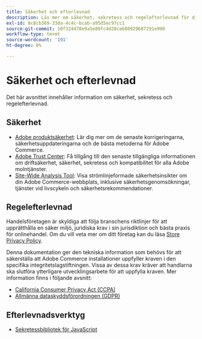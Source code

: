 ```yaml
---
title: Säkerhet och efterlevnad
description: Läs mer om säkerhet, sekretess och regelefterlevnad för ditt Adobe Commerce-projekt. Upptäck hur ni upprätthåller säkra miljöer och uppfyller myndigheternas krav.
exl-id: 8c8cb369-33da-4c4c-bcab-a95d5ec97cc1
source-git-commit: 10f324478e9a5e80fc4d28ce680929687291e990
workflow-type: tm+mt
source-wordcount: '191'
ht-degree: 0%

---
```


# Säkerhet och efterlevnad

Det här avsnittet innehåller information om säkerhet, sekretess och regelefterlevnad.

## Säkerhet

- [Adobe produktsäkerhet](https://helpx.adobe.com/se/security.html): Lär dig mer om de senaste korrigeringarna, säkerhetsuppdateringarna och de bästa metoderna för Adobe Commerce.
- [Adobe Trust Center](https://www.adobe.com/trust.html): Få tillgång till den senaste tillgängliga informationen om driftsäkerhet, säkerhet, sekretess och kompatibilitet för alla Adobe molntjänster.
- [Site-Wide Analysis Tool](../tools/site-wide-analysis-tool/dashboard.md): Visa strömlinjeformade säkerhetsinsikter om din Adobe Commerce-webbplats, inklusive säkerhetsgenomsökningar, tjänster vid livscykeln och säkerhetsrekommendationer.

## Regelefterlevnad

Handelsföretagen är skyldiga att följa branschens riktlinjer för att upprätthålla en säker miljö, juridiska krav i sin jurisdiktion och bästa praxis för onlinehandel. Om du vill veta mer om ditt företag kan du läsa [Store Privacy Policy](https://experienceleague.adobe.com/docs/commerce-admin/start/compliance/privacy/privacy-policy.html?lang=sv-SE).

Denna dokumentation ger den tekniska information som behövs för att säkerställa att Adobe Commerce installationer uppfyller kraven i den specifika integritetslagstiftningen. Vissa av dessa krav kräver att handlarna ska slutföra ytterligare utvecklingsarbete för att uppfylla kraven. Mer information finns i följande avsnitt:

- [California Consumer Privacy Act (CCPA)](privacy/ccpa.md)
- [Allmänna dataskyddsförordningen (GDPR)](privacy/gdpr.md)

## Efterlevnadsverktyg

- [Sekretessbibliotek för JavaScript](privacy/javascript-library.md)

